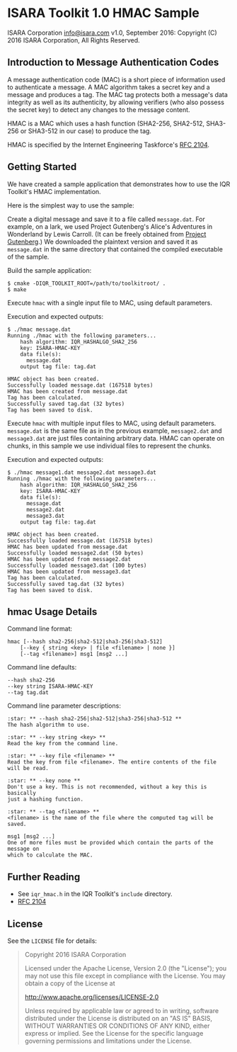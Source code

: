 # ISARA Toolkit 1.0 HMAC Sample
ISARA Corporation <info@isara.com>
v1.0, September 2016: Copyright (C) 2016 ISARA Corporation, All Rights Reserved.

## Introduction to Message Authentication Codes

A message authentication code (MAC) is a short piece of information used to
authenticate a message. A MAC algorithm takes a secret key and a message and
produces a tag. The MAC tag protects both a message's data integrity as
well as its authenticity, by allowing verifiers (who also possess the secret
key) to detect any changes to the message content.

HMAC is a MAC which uses a hash function (SHA2-256, SHA2-512, SHA3-256 or
SHA3-512 in our case) to produce the tag.

HMAC is specified by the Internet Engineering Taskforce's
[RFC 2104](https://tools.ietf.org/html/rfc2104).

## Getting Started

We have created a sample application that demonstrates how to use the IQR
Toolkit's HMAC implementation.

Here is the simplest way to use the sample:

Create a digital message and save it to a file called `message.dat`. For
example, on a lark, we used Project Gutenberg's Alice's Adventures in
Wonderland by Lewis Carroll. (It can be freely obtained from
[Project Gutenberg](http://www.gutenberg.org/ebooks/11.txt.utf-8).)
We downloaded the plaintext version and saved it as `message.dat` in the same
directory that contained the compiled executable of the sample.

Build the sample application:

```
$ cmake -DIQR_TOOLKIT_ROOT=/path/to/toolkitroot/ .
$ make
```

Execute `hmac` with a single input file to MAC, using default parameters.

Execution and expected outputs:

```
$ ./hmac message.dat
Running ./hmac with the following parameters...
    hash algorithm: IQR_HASHALGO_SHA2_256
    key: ISARA-HMAC-KEY
    data file(s):
      message.dat
    output tag file: tag.dat

HMAC object has been created.
Successfully loaded message.dat (167518 bytes)
HMAC has been created from message.dat
Tag has been calculated.
Successfully saved tag.dat (32 bytes)
Tag has been saved to disk.
```

Execute `hmac` with multiple input files to MAC, using default parameters.
`message.dat` is the same file as in the previous example, `message2.dat`
and `message3.dat` are just files containing arbitrary data. HMAC can operate
on chunks, in this sample we use individual files to represent the chunks.

Execution and expected outputs:

```
$ ./hmac message1.dat message2.dat message3.dat
Running ./hmac with the following parameters...
    hash algorithm: IQR_HASHALGO_SHA2_256
    key: ISARA-HMAC-KEY
    data file(s):
      message.dat
      message2.dat
      message3.dat
    output tag file: tag.dat

HMAC object has been created.
Successfully loaded message.dat (167518 bytes)
HMAC has been updated from message.dat
Successfully loaded message2.dat (50 bytes)
HMAC has been updated from message2.dat
Successfully loaded message3.dat (100 bytes)
HMAC has been updated from message3.dat
Tag has been calculated.
Successfully saved tag.dat (32 bytes)
Tag has been saved to disk.
```

## hmac Usage Details

Command line format:

```
hmac [--hash sha2-256|sha2-512|sha3-256|sha3-512]
    [--key { string <key> | file <filename> | none }]
    [--tag <filename>] msg1 [msg2 ...]
```

Command line defaults:

```
--hash sha2-256
--key string ISARA-HMAC-KEY
--tag tag.dat
```

Command line parameter descriptions:

```
:star: ** --hash sha2-256|sha2-512|sha3-256|sha3-512 **
The hash algorithm to use.

:star: ** --key string <key> **
Read the key from the command line.

:star: ** --key file <filename> **
Read the key from file <filename>. The entire contents of the file
will be read.

:star: ** --key none **
Don't use a key. This is not recommended, without a key this is basically
just a hashing function.

:star: ** --tag <filename> **
<filename> is the name of the file where the computed tag will be saved.

msg1 [msg2 ...]
One of more files must be provided which contain the parts of the message on
which to calculate the MAC.
```

## Further Reading

* See `iqr_hmac.h` in the IQR Toolkit's `include` directory.
* [RFC 2104](https://tools.ietf.org/html/rfc2104)

## License

See the `LICENSE` file for details:

> Copyright 2016 ISARA Corporation
> 
> Licensed under the Apache License, Version 2.0 (the "License");
> you may not use this file except in compliance with the License.
> You may obtain a copy of the License at
> 
> http://www.apache.org/licenses/LICENSE-2.0
> 
> Unless required by applicable law or agreed to in writing, software
> distributed under the License is distributed on an "AS IS" BASIS,
> WITHOUT WARRANTIES OR CONDITIONS OF ANY KIND, either express or implied.
> See the License for the specific language governing permissions and
> limitations under the License.
